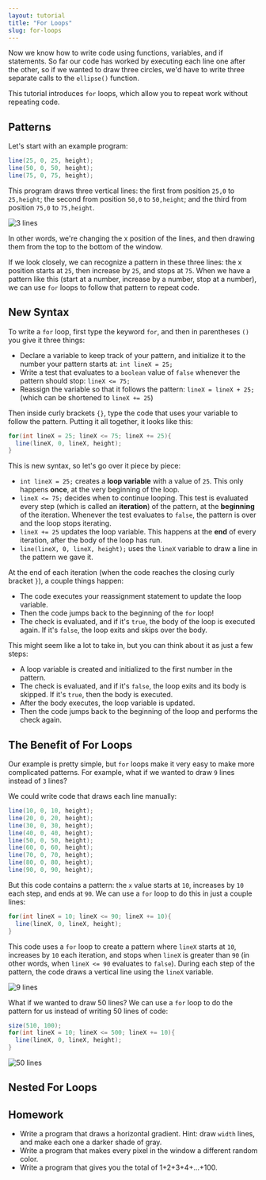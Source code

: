 ```yaml
---
layout: tutorial
title: "For Loops"
slug: for-loops
---
```


Now we know how to write code using functions, variables, and if statements. So far our code has worked by executing each line one after the other, so if we wanted to draw three circles, we'd have to write three separate calls to the `ellipse()` function.

This tutorial introduces `for` loops, which allow you to repeat work without repeating code.

## Patterns

Let's start with an example program:

```java
line(25, 0, 25, height);
line(50, 0, 50, height);
line(75, 0, 75, height);
```

This program draws three vertical lines: the first from position `25,0` to `25,height`; the second from position `50,0` to `50,height`; and the third from position `75,0` to `75,height`.

![3 lines](/tutorials/processing/for-loops-1.png)

In other words, we're changing the x position of the lines, and then drawing them from the top to the bottom of the window.

If we look closely, we can recognize a pattern in these three lines: the x position starts at `25`, then increase by `25`, and stops at `75`. When we have a pattern like this (start at a number, increase by a number, stop at a number), we can use `for` loops to follow that pattern to repeat code.

## New Syntax

To write a `for` loop, first type the keyword `for`, and then in parentheses `()` you give it three things:

- Declare a variable to keep track of your pattern, and initialize it to the number your pattern starts at: `int lineX = 25;`
- Write a test that evaluates to a `boolean` value of `false` whenever the pattern should stop: `lineX <= 75;`
- Reassign the variable so that it follows the pattern: `lineX = lineX + 25;` (which can be shortened to `lineX += 25`)

Then inside curly brackets `{}`, type the code that uses your variable to follow the pattern. Putting it all together, it looks like this:

```java
for(int lineX = 25; lineX <= 75; lineX += 25){
  line(lineX, 0, lineX, height);
}
```

This is new syntax, so let's go over it piece by piece:

- `int lineX = 25;` creates a **loop variable** with a value of `25`. This only happens **once**, at the very beginning of the loop.
- `lineX <= 75;` decides when to continue looping. This test is evaluated every step (which is called an **iteration**) of the pattern, at the **beginning** of the iteration. Whenever the test evaluates to `false`, the pattern is over and the loop stops iterating.
- `lineX += 25` updates the loop variable. This happens at the **end** of every iteration, after the body of the loop has run.
- `line(lineX, 0, lineX, height);` uses the `lineX` variable to draw a line in the pattern we gave it.

At the end of each iteration (when the code reaches the closing curly bracket `}`), a couple things happen:

- The code executes your reassignment statement to update the loop variable.
- Then the code jumps back to the beginning of the `for` loop!
- The check is evaluated, and if it's `true`, the body of the loop is executed again. If it's `false`, the loop exits and skips over the body.

This might seem like a lot to take in, but you can think about it as just a few steps:

- A loop variable is created and initialized to the first number in the pattern.
- The check is evaluated, and if it's `false`, the loop exits and its body is skipped. If it's `true`, then the body is executed.
- After the body executes, the loop variable is updated.
- Then the code jumps back to the beginning of the loop and performs the check again.

## The Benefit of For Loops

Our example is pretty simple, but `for` loops make it very easy to make more complicated patterns. For example, what if we wanted to draw `9` lines instead of `3` lines?

We could write code that draws each line manually:

```java
line(10, 0, 10, height);
line(20, 0, 20, height);
line(30, 0, 30, height);
line(40, 0, 40, height);
line(50, 0, 50, height);
line(60, 0, 60, height);
line(70, 0, 70, height);
line(80, 0, 80, height);
line(90, 0, 90, height);
```

But this code contains a pattern: the `x` value starts at `10`, increases by `10` each step, and ends at `90`. We can use a `for` loop to do this in just a couple lines:

```java
for(int lineX = 10; lineX <= 90; lineX += 10){
  line(lineX, 0, lineX, height);
}
```

This code uses a `for` loop to create a pattern where `lineX` starts at `10`, increases by `10` each iteration, and stops when `lineX` is greater than `90` (in other words, when `lineX <= 90` evaluates to `false`). During each step of the pattern, the code draws a vertical line using the `lineX` variable.

![9 lines](/tutorials/processing/for-loops-2.png)

What if we wanted to draw 50 lines? We can use a `for` loop to do the pattern for us instead of writing 50 lines of code:

```java
size(510, 100);
for(int lineX = 10; lineX <= 500; lineX += 10){
  line(lineX, 0, lineX, height);
}
```

![50 lines](/tutorials/processing/for-loops-3.png)

## Nested For Loops



## Homework

- Write a program that draws a horizontal gradient. Hint: draw `width` lines, and make each one a darker shade of gray.
- Write a program that makes every pixel in the window a different random color.
- Write a program that gives you the total of 1+2+3+4+...+100.

